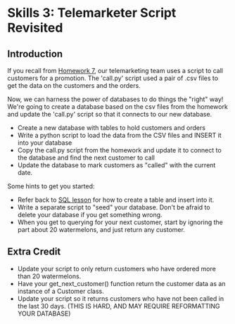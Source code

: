 Skills 3: Telemarketer Script Revisited
=======

Introduction
--------
If you recall from [Homework 7](https://github.com/hackbrightacademy/Homework/tree/master/Homework07), our telemarketing team uses a script to call customers for a promotion. The 'call.py' script used a pair of .csv files to get the data on the customers and the orders.

Now, we can harness the power of databases to do things the "right" way! We're going to create a database based on the csv files from the homework and update the 'call.py' script so that it connects to our new database.

* Create a new database with tables to hold customers and orders
* Write a python script to load the data from the CSV files and INSERT it into your database
* Copy the call.py script from the homework and update it to connect to the database and find the next customer to call
* Update the database to mark customers as "called" with the current date.

Some hints to get you started:

* Refer back to [SQL lesson](https://github.com/hackbrightacademy/sql_lesson) for how to create a table and insert into it.
* Write a separate script to "seed" your database. Don't be afraid to delete your database if you get something wrong.
* When you get to querying for your next customer, start by ignoring the part about 20 watermelons, and just return any customer.


Extra Credit
-------------

* Update your script to only return customers who have ordered more than 20 watermelons.
* Have your get_next_customer() function return the customer data as an instance of a Customer class.
* Update your script so it returns customers who have not been called in the last 30 days. (THIS IS HARD, AND MAY REQUIRE REFORMATTING YOUR DATABASE)

